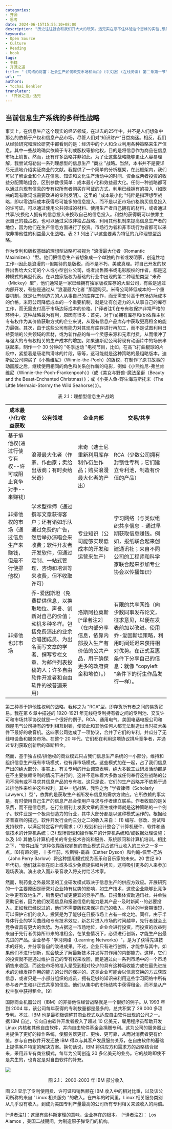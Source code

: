 ```yaml
---
categories:
- 开源
- 思考
date: 2024-06-15T15:55:10+08:00
description: "历史往往就会和我们开大大的玩笑。适兕实在忍不住体验这个思维的实验,想象虚拟的历史，于是尝试花几个月的时间翻译。Enjoy！Happy Reading～"
keywords:
- Open Source
- Culture
- Reading
- book
tags:
- 书籍
- 开源之道
title: "《网络的财富：社会生产如何改变市场和自由》（中文版）(在线阅读) 第二章第一节"
url: ""
authors:
- Yochai Benkler
translater:
- 「开源之道」·适兕
---
```


## 当前信息生产系统的多样性战略

事实上，在信息生产这个现实的经济领域，在过去的25年中，并不是人们想象中那么的依赖于产权和信息产品市场，尽管人们对“知识财产”日益痴迷。相反，我们从经验研究和理论研究中都看到的是：经济中的个人和企业利用各种策略来生产信息。其中一些战略确实依赖于专利或版权等排他权，目的是将信息作为商品在信息市场上销售。然而，还有许多战略并非如此。为了让这些战略能够更让人容易理解，我尝试勾勒出一系列理想型的信息生产 "商业 "战略。当然，本书并不是要详尽无遗地介绍实证商业的文献。我提供了一个简单的分析框架，在此框架内，我们可以了解企业和个人在信息、知识和文化生产活动中的时间、资金或两者投资的收益分配策略组合。区别参数很简单：成本最小化和效益最大化。任何一种战略都可以通过向现有信息的专有权所有者购买许可证的方式，利用已经拥有的投入（如歌曲的现有歌词或需要改进的专利发明）。这里的 "成本最小化 "纯粹是指理想型战略，即以零边际成本获得尽可能多的信息投入，而不是以正市场价格购买信息投入的许可证。可以通过使用公共领域的材料、使用生产者自己拥有的材料，或者通过共享/交换他人拥有的信息投入来换取自己的信息投入。利益的获得既可以依靠主张自己的独占权，也可以通过采取非独占战略，利用其他机制来提高信息生产者的地位，因为他们在生产信息方面进行了投资。市场行为者和非市场行为者都可以采取非排他性的利益最大化战略。表 2.1 列出了以这些要素为特征的九种理想型战略。

作为专利和版权基础的理想型战略可被视为 "浪漫最大化者（Romantic Maximizer.）"型。他们把信息生产者想象成一个单独的作者或发明家，创造性地工作--因此是浪漫的--但期待的是版税，而不是不朽、美或真理。将自己开发的软件出售给大公司的个人或小型创业公司，或者出售图书或电影版权的作者，都是这种模式的典型代表。在以独家版权为基础的行业中出现的第二种理想类型 "米奇（Mickey）型"，他们通常是一家已经拥有独家版权库存的大型公司，有些是通过内部开发，有些是通过从 "浪漫最大化者 "那里购买。米奇公司降低成本的一个重要机制，就是让有创造力的人从事自己的库存工作，而无需支付高于市场边际成本的价格。米奇公司降低成本的一个重要机制，就是让有创造力的人从事自己的库存工作，而无需支付高于市场边际成本的价格。[^译者注1]在专有权保护非常严格的环境中，这种战略最为有利，原因有很多：首先，对于(a)拥有库存和(b)依靠主张专有权作为其价值获取方式的企业来说，从现有信息产品库存中获取更高租金的能力最强。其次，由于这些公司有能力对其现有库存进行再加工，而不是试图利用日益萎缩的公共领域的素材，或为新作品的每一个灵感来源和元素付费，从而缓冲了与强大的专有权相关的生产成本的增加。如果迪斯尼公司将现有动画片中的场景串联起来，制作一个 30 分钟的 "冬季运动 "电视节目，比如，在高飞打曲棍球的片段中，紧接着是唐老鸭滑冰的片段，等等，这可能就是这种策略的最粗略版本。迪斯尼公司购买了《小熊维尼》（Winnie-the-Pooh）的版权，在制作了原书故事的动画版之后，继续使用相同的角色和关系创作新的电影，例如《小熊维尼-弗兰肯维尼（Winnie-the-Pooh-Frankenpooh）》（或《美女与野兽-魔法圣诞（Beauty and the Beast-Enchanted Christmas）》；或《小美人鱼-野生海马斯托米（The Little Mermaid-Stormy the Wild Seahorse）》）。

<center>表 2.1：理想型信息生产战略</center>

| 成本最小化/收益获取 |  公有领域  | 企业内部     | 交易/共享 |
| ----- | -------- | ----------- |----------- |
| 基于排他权(通过行使专有权--许可或阻止竞争对手--来赚钱） |浪漫最大化者（作家、作曲家；卖给出版商；有时卖给米奇）  | 米奇（迪士尼重新利用库存制作衍生作品；购买浪漫最大化者的产出）  | RCA（少数公司拥有封锁性专利；它们建立专利池，制造有价值的产品） |
| 非排他权的市场（通过信息生产来赚钱，但是不行使排他权）|学术型律师（通过撰写文章获得客户；还有诸如乐队通过免费的广告，然后举办演唱会来收费；软件开发者开发软件，但通过定制、一站式管理、咨询和培训等来收费，但不收取许可） |专业知识（公司能够实现低成本的开发和运营来生产）  | 学习网络（与类似组织共享信息 - 通过早期获取信息赚钱。例如，报纸联合起来创建通讯社；来自不同公司的工程师和科学家联合起来参加专业协会以传播知识） |
|   非排他也非市场   | 乔-爱因斯坦（免费提供信息，以换取地位、声誉、创新对自己的价值；动机多种多样。包括免费演出的业余合唱团成员、为出名而写文章的学者、撰写专栏文章、为邮件列表投稿的人；许多自由软件开发者和自由软件的被普遍采用） | 洛斯阿拉莫斯[^译者注2]（在内部分享信息，依靠内部投入生产有价值的公共产品，用于确保更多的政府资金和地位）。） | 有限的共享网络（向少数同事发布论文，征求意见，以便在发表前加以改进。使用乔-爱因斯坦策略，利用时间延迟来获得相对优势。在正式互惠条件下分享自己的信息：就像 "copyleft "条件下的衍生作品发行一样）。 |

第三种基于排他性权利的战略，我称之为 "RCA"型，即存货所有者之间的易货贸易。我在第 6 章中描述的 1920-1921 年无线电专利持有者之间的专利池、交叉许可和市场共享协议就是一个很好的例子。RCA、通用电气、美国电话电报公司和西屋电气公司持有的专利相互封锁，使彼此和其他任何人都无法制造出当时技术条件下最好的收音机。这四家公司达成了一项协议，合并了它们的专利，并瓜分了无线电设备和服务市场。在整个 20 年代，它们都在利用这项协议排斥竞争者，并通过专利获取创新后的垄断租金。

然而，基于独占权/排他权的商业模式只占我们信息生产系统的一小部分。维持和组织信息生产既有市场模式，也有非市场模式。这些模式加在一起，占了我们信息产出的绝大部分。事实上，有关专利的行业调查表明，绝大多数工业研发活动都是在不主要依赖专利的情况下进行的。这并不意味着大多数或任何奉行这些战略的公司不拥有或不寻求其信息产品的专有权。这只是说，它们的生产战略并不依赖于通过排他性来维护这些权利。其中一组战略，我称之为 "学者律师（Scholarly Lawyers,）型"，依靠的是获取生产者所发布信息的需求方效应。它所依赖的事实是，有时使用自己生产的信息产品会使用户寻求与作者建立联系。作者收取的是关系费，而不是信息费。在行业期刊上发表文章的医生或律师就是这种策略的一个例子。软件业是一个极具创造力的行业，其中大部分都是以这种模式运作的。根据经济普查所的描述，软件开发行业约三分之二的收入来自： (1) 编写、修改、测试和支持软件，以满足特定客户的需求；(2) 规划和设计整合了计算机硬件、软件和通信技术的计算机系统；(3) 现场管理和操作客户的计算机系统和/或数据处理设施；以及 (4) 其他与计算机相关的专业技术咨询和服务、系统顾问和计算机培训。相比之下，"软件出版 "这种依靠版权销售的商业模式只占该行业收入的三分之一多一点。[8]有趣的是，十多年前，埃斯特-戴森（Esther Dyson）和约翰-佩里-巴洛（John Perry Barlow）将这种挪用模式视为音乐和音乐家的未来。20 世纪 90 年代初，他们就主张在网上或多或少免费提供唱片拷贝，这将吸引更多的人来参加现场表演。演出收入而非录音收入将支付给艺术家。

然而，制药业之外最常见的工业研发模式取决于信息生产的供应方效应。开展研究的一个主要原因是研究对企业特有优势的影响，如生产技术，这使企业能够比竞争对手更有效地生产，销售更好或更便宜的竞争产品。日报集体资助通讯社，并单独资助记者，因为他们发现信息和报道信息的能力是其产品--及时新闻--的必要投入。正如我已经说过的，他们不需要版权来保护自己的收入。样片的半衰期很短，可以保护它们的收入。投资是为了能够在日报市场上占有一席之地。同样，由于半导体行业的学习曲线和专有技术效应，新芯片进入市场的时间越早，先行者就会比竞争者具有更大的优势。为占据这一市场地位，企业会进行投资，而投资的收益则来自于先行者优势所带来的准租金。在某些情况下，必须进行创新，才能生产出最先进的产品。企业参与 "学习网络（Learning Networks）"，是为了获得先进技术的好处，并分享各自的改进成果。不过，企业只有进行创新，才能参与其中。如果他们不进行创新，就会缺乏了解最新技术并发挥其作用的内部能力。这样，它们的投资就不是通过维护自己的专有权来收回，而是通过向一系列市场中的一个市场销售来收回，而这些市场的准入是受到相对较少的具有这种吸收能力或在最先进技术的边缘发挥作用的能力的公司的保护的。这类企业可能会以信息交换的方式获取信息，或者只是一小部分组织的成员，拥有足够的知识来利用这些学习网络中所有参与者产生和非正式共享的信息。他们从集中的市场结构中获得租金，而不是从产权主张中获得租金。[9]

国际商业机器公司（IBM）的非排他性经营战略就是一个很好的例子。从 1993 年到 2004 年，该公司每年获得的专利数量都是最多的，总共积累了 29 000 多项专利。不过，IBM 也是最积极调整其商业模式以适应自由软件出现的公司之一。据 IBM 自述，它向自由软件开发者投入了超过 10 亿美元，雇用程序员帮助开发 Linux 内核和其他自由软件，并向自由软件基金会捐赠专利。这为公司的服务器业务提供了更好的操作系统，使服务器更好、更快、更可靠，从而对消费者更有价值。参与自由软件开发还使 IBM 得以与其客户发展服务关系，在自由软件的基础上提供客户特定的解决方案。换句话说，IBM 将供应方和需求方的战略结合起来，采用非专有商业模式，每年为公司创造 20 多亿美元的业务。它的战略即使不是共生的，也肯定是对自由软件的补充。

![](/posts/book-of-open-source/the-wealth-of-network/ch02/selected-ibm-revenues-2000-2003.png/selected-ibm-revenues-2000-2003.png)

<center>图 2.1： 2000-2003 年 IBM 部分收入</center>

图 2.1 显示了专利使用费、许可证和销售额在 IBM 收入中的相对比重，以及该公司所称的来自 "Linux 相关服务 "的收入。在四年的时间里，Linux 相关服务类别从几乎没有收入，到成为美国专利产量最高的公司所有专利相关来源收入的两倍。

[^译者注1]：这里有些科斯定理的意味，企业存在的根本。
[^译者注2]： Los Alamos ，美国二战期间，为制造原子弹专门的机构。